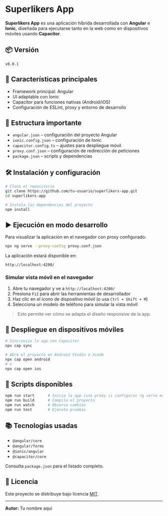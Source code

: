 # Superlikers App

**Superlikers App** es una aplicación híbrida desarrollada con **Angular** e **Ionic**, diseñada para ejecutarse tanto en la web como en dispositivos móviles usando **Capacitor**.

## 📦 Versión

`v0.0.1`

## 🚀 Características principales

- Framework principal: Angular
- UI adaptable con Ionic
- Capacitor para funciones nativas (Android/iOS)
- Configuración de ESLint, proxy y entorno de desarrollo

## 📁 Estructura importante

- `angular.json` – configuración del proyecto Angular
- `ionic.config.json` – configuración de Ionic
- `capacitor.config.ts` – ajustes para despliegue móvil
- `proxy.conf.json` – configuración de redirección de peticiones
- `package.json` – scripts y dependencias

## 🛠️ Instalación y configuración

```bash
# Clona el repositorio
git clone https://github.com/tu-usuario/superlikers-app.git
cd superlikers-app

# Instala las dependencias del proyecto
npm install
```

## ▶️ Ejecución en modo desarrollo

Para visualizar la aplicación en el navegador con proxy configurado:

```bash
npx ng serve --proxy-config proxy.conf.json
```

La aplicación estará disponible en:

```
http://localhost:4200/
```

### Simular vista móvil en el navegador

1. Abre tu navegador y ve a `http://localhost:4200/`
2. Presiona `F12` para abrir las herramientas de desarrollador
3. Haz clic en el ícono de dispositivo móvil (o usa `Ctrl + Shift + M`)
4. Selecciona un modelo de teléfono para simular la vista móvil

> Esto permite ver cómo se adapta el diseño responsive de la app.

## 📱 Despliegue en dispositivos móviles

```bash
# Sincroniza la app con Capacitor
npx cap sync

# Abre el proyecto en Android Studio o Xcode
npx cap open android
# o
npx cap open ios
```

## 🧪 Scripts disponibles

```bash
npm run start      # Inicia la app (usa proxy si configuras ng serve manualmente)
npm run build      # Compila el proyecto
npm run watch      # Observa cambios
npm run test       # Ejecuta pruebas
```

## 📚 Tecnologías usadas

- `@angular/core`
- `@angular/forms`
- `@ionic/angular`
- `@capacitor/core`

Consulta `package.json` para el listado completo.

## 📄 Licencia

Este proyecto se distribuye bajo licencia [MIT](LICENSE).

---

**Autor:** Tu nombre aquí
